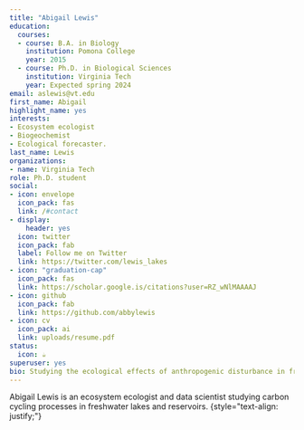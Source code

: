```yaml
---
title: "Abigail Lewis"
education:
  courses:
  - course: B.A. in Biology
    institution: Pomona College
    year: 2015
  - course: Ph.D. in Biological Sciences
    institution: Virginia Tech
    year: Expected spring 2024
email: aslewis@vt.edu
first_name: Abigail
highlight_name: yes
interests:
- Ecosystem ecologist
- Biogeochemist
- Ecological forecaster.
last_name: Lewis
organizations:
- name: Virginia Tech
role: Ph.D. student
social:
- icon: envelope
  icon_pack: fas
  link: /#contact
- display:
    header: yes
  icon: twitter
  icon_pack: fab
  label: Follow me on Twitter
  link: https://twitter.com/lewis_lakes
- icon: "graduation-cap"
  icon_pack: fas
  link: https://scholar.google.is/citations?user=RZ_wNlMAAAAJ
- icon: github
  icon_pack: fab
  link: https://github.com/abbylewis
- icon: cv
  icon_pack: ai
  link: uploads/resume.pdf
status:
  icon: ☕️
superuser: yes
bio: Studying the ecological effects of anthropogenic disturbance in freshwater systems
---
```


Abigail Lewis is an ecosystem ecologist and data scientist studying carbon cycling processes in freshwater lakes and reservoirs.
{style="text-align: justify;"}

